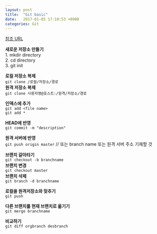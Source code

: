 ```yaml
---
layout: post
title:  "Git basic"
date:   2017-01-05 17:10:53 +0900
categories: Git
---
```


[참조 URL]

  **새로운 저장소 만들기**   
    1. mkdir directory  
    2. cd directory  
    3. git init  

  **로컬 저장소 복제**  
    `git clone /로컬/저장소/경로`  
  **원격 저장소 복제**  
  `git clone 사용자명@호스트:/원격/저장소/경로`  



  **인덱스에 추가**  
    `git add <file name>`  
    `git add *`  

  **HEAD에 반영**  
    `git commit -m "description"`  

  **원격 서버에 반영**  
    `git push origin master` // 또는 branch name 또는 원격 서버 주소 기재할 것  

  **브랜치 갈아타기**  
    `git checkout -b branchname`  
  **브랜치 변경**  
    `git checkout master`  
  **브랜치 삭제**  
    `git branch -d branchname`  

  **로컬을 원격저장소와 맞추기**  
    `git push`  

  **다른 브랜치를 현재 브랜치로 옮기기**  
    `git merge branchname`  

  **비교하기**  
    `git diff orgbranch desbranch`  







[참조 URL]: https://rogerdudler.github.io/git-guide/index.ko.html

